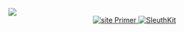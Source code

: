 <img src="https://techyrick.com/wp-content/uploads/2023/11/nicenetcat-picoCTF.webp">

<div align="center">
  <a href="https://primer.picoctf.com/#_introduction">
      <a href="    http://wiki.sleuthkit.org/index.php?title=The_Sleuth_Kit_commands">
    <img src="https://img.shields.io/badge/Study%20By%20Site-Primer-blue" alt="site Primer">
    <img src="https://img.shields.io/badge/Forensics%20%20Site-blue" alt="SleuthKit">

  </a>
</div>
